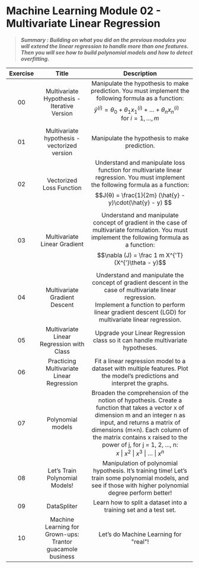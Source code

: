 # Machine Learning Module 02 - Multivariate Linear Regression

> ***Summary :  Building on what you did on the previous modules you will extend the linear regression to handle more than one features. Then you will see how to build polynomial models and how to detect overfitting.***

| Exercise |                           Title                            |                         Description                          |
| :------: | :--------------------------------------------------------: | :----------------------------------------------------------: |
|    00    |        Multivariate Hypothesis - Iterative Version         |        Manipulate the hypothesis to make prediction. You must implement the following formula as a function: $$\hat{y}^{(i)} = \theta_0 + \theta_1 x_1^{(i)} + \ldots + \theta_n x_n^{(i)}   \quad \text{for } i = 1, \ldots, m$$         |
|    01    |        Multivariate hypothesis - vectorized version        |        Manipulate the hypothesis to make prediction.  |
|    02    |                  Vectorized Loss Function                  | Understand and manipulate loss function for multivariate linear regression. You must implement the following formula as a function: $$J(θ) = \frac{1}{2m} (\hat{y} - y)\cdot(\hat{y} - y) $$ |
|    03    |                Multivariate Linear Gradient                | Understand and manipulate concept of gradient in the case of multivariate formulation. You must implement the following formula as a function: $$\nabla (J) = \frac 1 m X^{'T}(X^{'}\theta - y)$$ |
|    04    |               Multivariate Gradient Descent                | Understand and manipulate the concept of gradient descent in the case of multivariate linear regression.<br /> Implement a function to perform linear gradient descent (LGD) for multivariate linear regression. |
|    05    |         Multivariate Linear Regression with Class          | Upgrade your Linear Regression class so it can handle multivariate hypotheses. |
|    06    |         Practicing Multivariate Linear Regression          | Fit a linear regression model to a dataset with multiple features. Plot the model’s predictions and interpret the graphs. |
|    07    |                     Polynomial models                      |    Broaden the comprehension of the notion of hypothesis. Create a function that takes a vector x of dimension m and an integer n as input, and returns a matrix of dimensions (m×n). Each column of the matrix contains x raised to the power of j, for j = 1, 2, ..., n: <br/>$x$ \| $x^2$ \| $x^3$ \| $\dots$ \| $x^n$ |
|    08    |               Let’s Train Polynomial Models!               | Manipulation of polynomial hypothesis. It’s training time! Let’s train some polynomial models, and see if those with higher polynomial degree perform better! |
|    09    |                        DataSpliter                         | Learn how to split a dataset into a training set and a test set. |
|    10    | Machine Learning for Grown-ups: Trantor guacamole business |            Let’s do Machine Learning for "real"!             |
